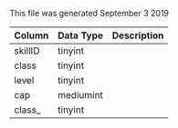 This file was generated September 3 2019

| Column  | Data Type | Description |
| ------- | --------- | ----------- |
| skillID | tinyint   |             |
| class   | tinyint   |             |
| level   | tinyint   |             |
| cap     | mediumint |             |
| class_  | tinyint   |             |